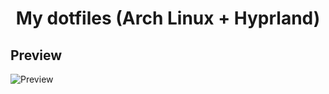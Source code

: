 <h1 align="center">My dotfiles (Arch Linux + Hyprland)</h1>

<h2>Preview</h2>

![Preview](./docs/media/setup.gif)